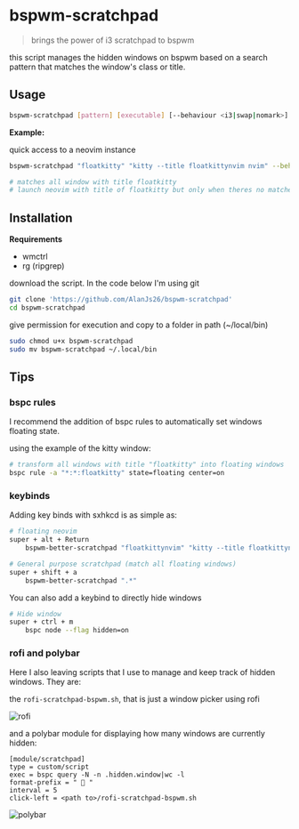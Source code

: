 # bspwm-scratchpad

> brings the power of i3 scratchpad to bspwm

this script manages the hidden windows on bspwm based on a search pattern that matches the window's class or title.

## Usage 

```bash
bspwm-scratchpad [pattern] [executable] [--behaviour <i3|swap|nomark>] [--negate]
```

**Example:**

quick access to a neovim instance

```bash
bspwm-scratchpad "floatkitty" "kitty --title floatkittynvim nvim" --behaviour i3

# matches all window with title floatkitty
# launch neovim with title of floatkitty but only when theres no matches
```

## Installation

**Requirements**

- wmctrl
- rg (ripgrep)

download the script. In the code below I'm using git

```bash
git clone 'https://github.com/AlanJs26/bspwm-scratchpad'
cd bspwm-scratchpad
```

give permission for execution and copy to a folder in path (~/local/bin)

```bash
sudo chmod u+x bspwm-scratchpad
sudo mv bspwm-scratchpad ~/.local/bin
```

## Tips

### bspc rules

I recommend the addition of bspc rules to automatically set windows floating state.

using the example of the kitty window:

```bash
# transform all windows with title "floatkitty" into floating windows 
bspc rule -a "*:*:floatkitty" state=floating center=on
```

### keybinds

Adding key binds with sxhkcd is as simple as:

```bash
# floating neovim
super + alt + Return
	bspwm-better-scratchpad "floatkittynvim" "kitty --title floatkittynvim nvim" --behaviour i3

# General purpose scratchpad (match all floating windows)
super + shift + a
	bspwm-better-scratchpad ".*"
```

You can also add a keybind to directly hide windows

```bash
# Hide window
super + ctrl + m
	bspc node --flag hidden=on
```

### rofi and polybar

Here I also leaving scripts that I use to manage and keep track of hidden windows. They are:

the `rofi-scratchpad-bspwm.sh`, that is just a window picker using rofi

![rofi]("img/5.png")

and a polybar module for displaying how many windows are currently hidden:

```
[module/scratchpad]
type = custom/script
exec = bspc query -N -n .hidden.window|wc -l
format-prefix = "  "
interval = 5
click-left = <path to>/rofi-scratchpad-bspwm.sh 
```

![polybar]("img/6.png")
